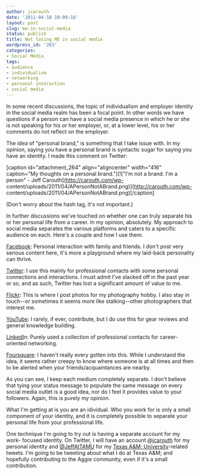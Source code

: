 ```yaml
---
author: jcarouth
date: '2011-04-18 10:00:16'
layout: post
slug: me-in-social-media
status: publish
title: Not losing ME in social media
wordpress_id: '263'
categories:
- Social Media
tags:
- audience
- individualism
- networking
- personal interaction
- social media
---
```


In some recent discussions, the topic of individualism and employer identity
in the social media realm has been a focal point. In other words we have
questions if a person can have a social media presence in which he or she is
not speaking for his or her employer, or, at a lower level, his or her
comments do not reflect on the employer.

The idea of "personal brand," is something that I take issue with. In my
opinion, saying you have a personal brand is syntactic sugar for saying you
have an identity. I made this comment on Twitter:

[caption id="attachment_264" align="aligncenter" width="416" caption="My
thoughts on a personal brand."][!["I'm not a brand. I'm a person" - Jeff
Carouth](http://carouth.com/wp-
content/uploads/2011/04/APersonNotABrand.png)](http://carouth.com/wp-
content/uploads/2011/04/APersonNotABrand.png)[/caption]

(Don't worry about the hash tag, it's not important.)

In further discussions we've touched on whether one can truly separate his or
her personal life from a career. In my opinion, absolutely. My approach to
social media separates the various platforms and caters to a specific audience
on each. Here's a couple and how I use them.

[Facebook](http://www.facebook.com/jcarouth): Personal interaction with family
and friends. I don't post very serious content here, it's more a playground
where my laid-back personality can thrive.

[Twitter](http://twitter.com/#!/jcarouth): I use this mainly for professional
contacts with some personal connections and interactions. I must admit I've
slacked off in the past year or so, and as such, Twitter has lost a
significant amount of value to me.

[Flickr](http://www.flickr.com/photos/jcarouth): This is where I post photos
for my photography hobby. I also stay in touch--or sometimes it seems more
like stalking--other photographers that interest me.

[YouTube](http://www.youtube.com/jcarouth): I rarely, if ever, contribute, but
I do use this for gear reviews and general knowledge building.

[LinkedI](http://www.linkedin.com/in/jcarouth)n: Purely used a collection of
professional contacts for career-oriented networking.

[Foursquare](https://foursquare.com/user/5038267): I haven't really every
gotten into this. While I understand the idea, it seems rather creepy to know
where someone is at all times and then to be alerted when your
friends/acquaintances are nearby.

As you can see, I keep each medium completely separate. I don't believe that
tying your status message to populate the same message on every social media
outlet is a good idea, nor do I feel it provides value to your followers.
Again, this is purely my opinion.

What I'm getting at is you are an idividual. Who you work for is only a small
component of your identity, and it is completely possible to separate your
personal life from your professional life.

One technique I'm going to try out is having a separate account for my work-
focused identity. On Twitter, I will have an account
[@jcarouth](http://twitter.com/#!/jcarouth) for my personal identity and
[@JeffAtTAMU](http://twitter.com/#!/JeffAtTAMU) for my [Texas A&M;
University](http://www.tamu.edu)-related tweets. I'm going to be tweeting
about what I do at Texas A&M; and hopefully contributing to the Aggie
community, even if it's a small contribution.

